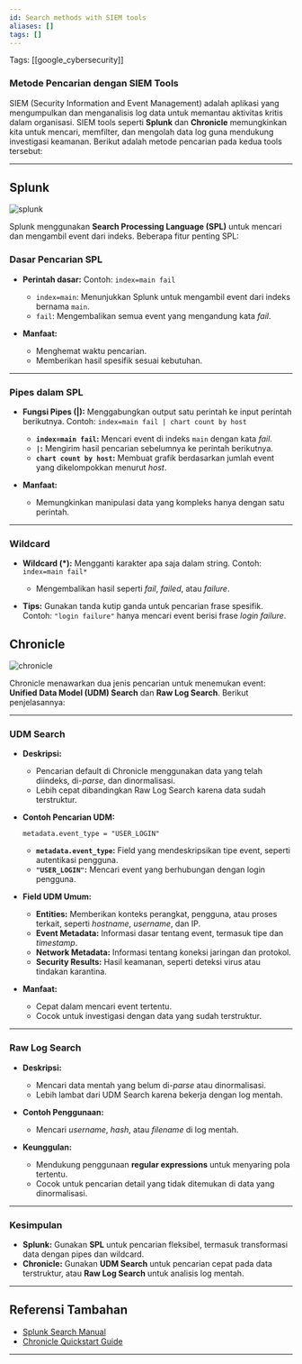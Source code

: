 ```yaml
---
id: Search methods with SIEM tools
aliases: []
tags: []
---
```


Tags: [[google_cybersecurity]]

### Metode Pencarian dengan SIEM Tools

SIEM (Security Information and Event Management) adalah aplikasi yang mengumpulkan dan menganalisis log data untuk memantau aktivitas kritis dalam organisasi. SIEM tools seperti **Splunk** dan **Chronicle** memungkinkan kita untuk mencari, memfilter, dan mengolah data log guna mendukung investigasi keamanan. Berikut adalah metode pencarian pada kedua tools tersebut:

---

## Splunk

![splunk](https://d3c33hcgiwev3.cloudfront.net/imageAssetProxy.v1/zmjvpMvASVuLzBl6p1-KJg_48cf882e1ea14f6ca2f3ceee91e1f2e1_cIW5xo7oKZMktF78z_u5eTeEJANj9wPgAG39QVCd8PDuvdrztqt2N1fJMbJOFms1QoIgAk0YNgHWjR1LQMLg__bhWqMMWmWke6kQmoWLpyxM5eVwNDyW7_2KttYjVSz2fYPCX4arj1TUHKrSfANwCU8?expiry=1736726400000&hmac=3T83TEjHHVYLjkTDeiArJ5V-R-6jhwAiwudfS6U72OI)

Splunk menggunakan **Search Processing Language (SPL)** untuk mencari dan mengambil event dari indeks. Beberapa fitur penting SPL:

### Dasar Pencarian SPL

- **Perintah dasar:**
  Contoh: `index=main fail`

  - `index=main`: Menunjukkan Splunk untuk mengambil event dari indeks bernama `main`.
  - `fail`: Mengembalikan semua event yang mengandung kata _fail_.

- **Manfaat:**
  - Menghemat waktu pencarian.
  - Memberikan hasil spesifik sesuai kebutuhan.

---

### Pipes dalam SPL

- **Fungsi Pipes (|):** Menggabungkan output satu perintah ke input perintah berikutnya.
  Contoh: `index=main fail | chart count by host`

  - **`index=main fail`:** Mencari event di indeks `main` dengan kata _fail_.
  - **`|`:** Mengirim hasil pencarian sebelumnya ke perintah berikutnya.
  - **`chart count by host`:** Membuat grafik berdasarkan jumlah event yang dikelompokkan menurut _host_.

- **Manfaat:**
  - Memungkinkan manipulasi data yang kompleks hanya dengan satu perintah.

---

### Wildcard

- **Wildcard (\*):** Mengganti karakter apa saja dalam string.
  Contoh: `index=main fail*`

  - Mengembalikan hasil seperti _fail_, _failed_, atau _failure_.

- **Tips:** Gunakan tanda kutip ganda untuk pencarian frase spesifik.
  Contoh: `"login failure"` hanya mencari event berisi frase _login failure_.

## Chronicle

![chronicle](https://d3c33hcgiwev3.cloudfront.net/imageAssetProxy.v1/aM2yKauvThC6hDgvWmzbSQ_0e4167e2b3ab436d92d7cab63fc844e1_7Gwfz8thmYUWWdxjQiQtHM6omUL7OLjOSSD_fShq4yrmkr7sAJs4pBDBJ2Azy26HdkyF3K50mIQEtIqW4FaA2F-eN9G1Ev4WM_Drze0i3-5-Et_l51y9nTnh9eHqQFitE0f5Yzr5YsTzf7qL-MQbDHI?expiry=1736726400000&hmac=i-kr-bkiSaD-S3MYES1YeTSHNN4MiAJn4oG76m1jzlQ)

Chronicle menawarkan dua jenis pencarian untuk menemukan event: **Unified Data Model (UDM) Search** dan **Raw Log Search**. Berikut penjelasannya:

---

### UDM Search

- **Deskripsi:**

  - Pencarian default di Chronicle menggunakan data yang telah diindeks, di-_parse_, dan dinormalisasi.
  - Lebih cepat dibandingkan Raw Log Search karena data sudah terstruktur.

- **Contoh Pencarian UDM:**

  ```
  metadata.event_type = "USER_LOGIN"
  ```

  - **`metadata.event_type`:** Field yang mendeskripsikan tipe event, seperti autentikasi pengguna.
  - **`"USER_LOGIN"`:** Mencari event yang berhubungan dengan login pengguna.

- **Field UDM Umum:**

  - **Entities:** Memberikan konteks perangkat, pengguna, atau proses terkait, seperti _hostname_, _username_, dan IP.
  - **Event Metadata:** Informasi dasar tentang event, termasuk tipe dan _timestamp_.
  - **Network Metadata:** Informasi tentang koneksi jaringan dan protokol.
  - **Security Results:** Hasil keamanan, seperti deteksi virus atau tindakan karantina.

- **Manfaat:**
  - Cepat dalam mencari event tertentu.
  - Cocok untuk investigasi dengan data yang sudah terstruktur.

---

### Raw Log Search

- **Deskripsi:**

  - Mencari data mentah yang belum di-_parse_ atau dinormalisasi.
  - Lebih lambat dari UDM Search karena bekerja dengan log mentah.

- **Contoh Penggunaan:**

  - Mencari _username_, _hash_, atau _filename_ di log mentah.

- **Keunggulan:**
  - Mendukung penggunaan **regular expressions** untuk menyaring pola tertentu.
  - Cocok untuk pencarian detail yang tidak ditemukan di data yang dinormalisasi.

---

### Kesimpulan

- **Splunk:** Gunakan **SPL** untuk pencarian fleksibel, termasuk transformasi data dengan pipes dan wildcard.
- **Chronicle:** Gunakan **UDM Search** untuk pencarian cepat pada data terstruktur, atau **Raw Log Search** untuk analisis log mentah.

---

## Referensi Tambahan

- [Splunk Search Manual](https://docs.splunk.com/Documentation/Splunk/latest/SearchTutorial/WelcometotheSearchTutorial)
- [Chronicle Quickstart Guide](https://cloud.google.com/chronicle/docs)

---
